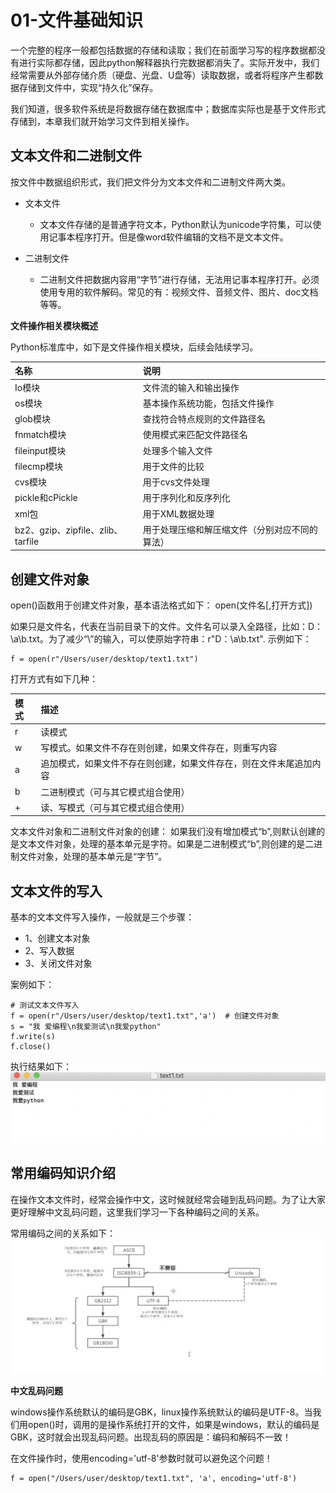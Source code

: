 # 01-文件基础知识

一个完整的程序一般都包括数据的存储和读取；我们在前面学习写的程序数据都没有进行实际都存储，因此python解释器执行完数据都消失了。实际开发中，我们经常需要从外部存储介质（硬盘、光盘、U盘等）读取数据，或者将程序产生都数据存储到文件中，实现“持久化”保存。


我们知道，很多软件系统是将数据存储在数据库中；数据库实际也是基于文件形式存储到，本章我们就开始学习文件到相关操作。


## 文本文件和二进制文件


按文件中数据组织形式，我们把文件分为文本文件和二进制文件两大类。


- 文本文件
  - 文本文件存储的是普通字符文本，Python默认为unicode字符集，可以使用记事本程序打开。但是像word软件编辑的文档不是文本文件。

- 二进制文件
  - 二进制文件把数据内容用“字节”进行存储，无法用记事本程序打开。必须使用专用的软件解码。常见的有：视频文件、音频文件、图片、doc文档等等。



**文件操作相关模块概述**

Python标准库中，如下是文件操作相关模块，后续会陆续学习。

| 名称                              | 说明                                     |
| :------------------------------- | :-------------------------------------- |
| Io模块                            | 文件流的输入和输出操作                      |
| os模块                            | 基本操作系统功能，包括文件操作               |
| glob模块                          | 查找符合特点规则的文件路径名                |
| fnmatch模块                       | 使用模式来匹配文件路径名                    |
| fileinput模块                     | 处理多个输入文件                           |
| filecmp模块                       | 用于文件的比较                            |
| cvs模块                           | 用于cvs文件处理                           |
| pickle和cPickle                  | 用于序列化和反序列化                       |
| xml包                             | 用于XML数据处理                           |
| bz2、gzip、zipfile、zlib、tarfile | 用于处理压缩和解压缩文件（分别对应不同的算法） |


## 创建文件对象

open()函数用于创建文件对象，基本语法格式如下：
    open(文件名[,打开方式])
     
如果只是文件名，代表在当前目录下的文件。文件名可以录入全路径，比如：D：\a\b.txt。为了减少“\”的输入，可以使原始字符串：r"D：\a\b.txt". 示例如下：

```
f = open(r"/Users/user/desktop/text1.txt")
```

打开方式有如下几种：

| 模式 | 描述                                                      |
| :-- | :-------------------------------------------------------- |
| r   | 读模式                                                    |
| w   | 写模式。如果文件不存在则创建，如果文件存在，则重写内容           |
| a    | 追加模式，如果文件不存在则创建，如果文件存在，则在文件末尾追加内容 |
| b    | 二进制模式（可与其它模式组合使用）                            |
| +   | 读、写模式（可与其它模式组合使用）                            |


文本文件对象和二进制文件对象的创建：
    如果我们没有增加模式“b”,则默认创建的是文本文件对象，处理的基本单元是字符。如果是二进制模式“b”,则创建的是二进制文件对象，处理的基本单元是“字节”。


## 文本文件的写入


基本的文本文件写入操作，一般就是三个步骤：

- 1、创建文本对象
- 2、写入数据
- 3、关闭文件对象

案例如下：
```
# 测试文本文件写入
f = open(r"/Users/user/desktop/text1.txt",'a')  # 创建文件对象
s = "我 爱编程\n我爱测试\n我爱python"
f.write(s)
f.close()
```

执行结果如下：
![](_v_images/20201110150825335_2129253327.png)


## 常用编码知识介绍


在操作文本文件时，经常会操作中文，这时候就经常会碰到乱码问题。为了让大家更好理解中文乱码问题，这里我们学习一下各种编码之间的关系。


常用编码之间的关系如下：
![](_v_images/20201110151140446_693173281.png)




**中文乱码问题**

windows操作系统默认的编码是GBK，linux操作系统默认的编码是UTF-8。当我们用open()时，调用的是操作系统打开的文件，如果是windows，默认的编码是GBK，这时就会出现乱码问题。出现乱码的原因是：编码和解码不一致！

在文件操作时，使用encoding='utf-8'参数时就可以避免这个问题！

```
f = open("/Users/user/desktop/text1.txt", 'a', encoding='utf-8')
```
